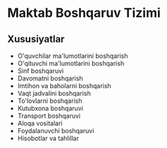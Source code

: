 # Maktab Boshqaruv Tizimi

## Xususiyatlar
- O'quvchilar ma'lumotlarini boshqarish
- O'qituvchi ma'lumotlarini boshqarish
- Sinf boshqaruvi
- Davomatni boshqarish
- Imtihon va baholarni boshqarish
- Vaqt jadvalini boshqarish
- To'lovlarni boshqarish
- Kutubxona boshqaruvi
- Transport boshqaruvi
- Aloqa vositalari
- Foydalanuvchi boshqaruvi
- Hisobotlar va tahlillar